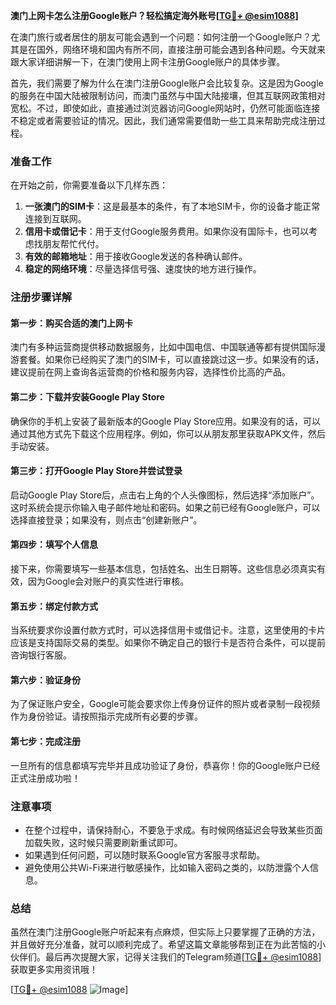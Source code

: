 **澳门上网卡怎么注册Google账户？轻松搞定海外账号[[TG💪+ @esim1088](https://t.me/s/esim1088)]**

在澳门旅行或者居住的朋友可能会遇到一个问题：如何注册一个Google账户？尤其是在国外，网络环境和国内有所不同，直接注册可能会遇到各种问题。今天就来跟大家详细讲解一下，在澳门使用上网卡注册Google账户的具体步骤。

首先，我们需要了解为什么在澳门注册Google账户会比较复杂。这是因为Google的服务在中国大陆被限制访问，而澳门虽然与中国大陆接壤，但其互联网政策相对宽松。不过，即使如此，直接通过浏览器访问Google网站时，仍然可能面临连接不稳定或者需要验证的情况。因此，我们通常需要借助一些工具来帮助完成注册过程。

### 准备工作

在开始之前，你需要准备以下几样东西：

1. **一张澳门的SIM卡**：这是最基本的条件，有了本地SIM卡，你的设备才能正常连接到互联网。
2. **信用卡或借记卡**：用于支付Google服务费用。如果你没有国际卡，也可以考虑找朋友帮忙代付。
3. **有效的邮箱地址**：用于接收Google发送的各种确认邮件。
4. **稳定的网络环境**：尽量选择信号强、速度快的地方进行操作。

### 注册步骤详解

#### 第一步：购买合适的澳门上网卡

澳门有多种运营商提供移动数据服务，比如中国电信、中国联通等都有提供国际漫游套餐。如果你已经购买了澳门的SIM卡，可以直接跳过这一步。如果没有的话，建议提前在网上查询各运营商的价格和服务内容，选择性价比高的产品。

#### 第二步：下载并安装Google Play Store

确保你的手机上安装了最新版本的Google Play Store应用。如果没有的话，可以通过其他方式先下载这个应用程序。例如，你可以从朋友那里获取APK文件，然后手动安装。

#### 第三步：打开Google Play Store并尝试登录

启动Google Play Store后，点击右上角的个人头像图标，然后选择“添加账户”。这时系统会提示你输入电子邮件地址和密码。如果之前已经有Google账户，可以选择直接登录；如果没有，则点击“创建新账户”。

#### 第四步：填写个人信息

接下来，你需要填写一些基本信息，包括姓名、出生日期等。这些信息必须真实有效，因为Google会对账户的真实性进行审核。

#### 第五步：绑定付款方式

当系统要求你设置付款方式时，可以选择信用卡或借记卡。注意，这里使用的卡片应该是支持国际交易的类型。如果你不确定自己的银行卡是否符合条件，可以提前咨询银行客服。

#### 第六步：验证身份

为了保证账户安全，Google可能会要求你上传身份证件的照片或者录制一段视频作为身份验证。请按照指示完成所有必要的步骤。

#### 第七步：完成注册

一旦所有的信息都填写完毕并且成功验证了身份，恭喜你！你的Google账户已经正式注册成功啦！

### 注意事项

- 在整个过程中，请保持耐心，不要急于求成。有时候网络延迟会导致某些页面加载失败，这时候只需要刷新重试即可。
- 如果遇到任何问题，可以随时联系Google官方客服寻求帮助。
- 避免使用公共Wi-Fi来进行敏感操作，比如输入密码之类的，以防泄露个人信息。

### 总结

虽然在澳门注册Google账户听起来有点麻烦，但实际上只要掌握了正确的方法，并且做好充分准备，就可以顺利完成了。希望这篇文章能够帮到正在为此苦恼的小伙伴们。最后再次提醒大家，记得关注我们的Telegram频道[[TG💪+ @esim1088](https://t.me/s/esim1088)]获取更多实用资讯哦！

[[TG💪+ @esim1088](https://t.me/s/esim1088) ![Image](https://i.postimg.cc/4NQfJmqS/Snipaste-2025-05-13-00-14-12.png)]